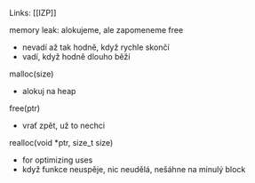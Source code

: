 Links: [[IZP]]

memory leak: alokujeme, ale zapomeneme free
- nevadí až tak hodně, když rychle skončí
- vadí, když hodně dlouho běží


malloc(size)
- alokuj na heap

free(ptr)
- vrať zpět, už to nechci

realloc(void \*ptr, size_t size)
- for optimizing uses
- když funkce neuspěje, nic neudělá, nešáhne na minulý block